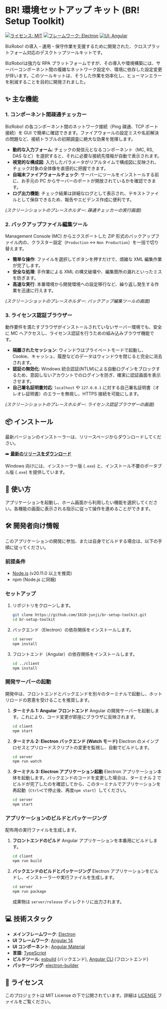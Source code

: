 # BR! 環境セットアップ キット (BR! Setup Toolkit)

[![ライセンス: MIT](https://img.shields.io/badge/License-MIT-yellow.svg)](https://opensource.org/licenses/MIT)
[![フレームワーク: Electron](https://img.shields.io/badge/Framework-Electron-blue.svg)](https://www.electronjs.org/)
[![UI: Angular](https://img.shields.io/badge/UI-Angular-red.svg)](https://angular.io/)

BizRobo! の導入・運用・保守作業を支援するために開発された、クロスプラットフォーム対応のデスクトップツールキットです。

BizRobo!は強力な RPA プラットフォームですが、その導入や環境構築には、サーバーコンポーネント間の複雑なネットワーク設定や、環境に依存した設定変更が伴います。このツールキットは、そうした作業を効率化し、ヒューマンエラーを削減することを目的に開発されました。

## ✨ 主な機能

### 1. コンポーネント間疎通チェッカー

BizRobo! の各コンポーネント間のネットワーク接続（Ping 疎通、TCP ポート接続）を GUI で簡単に確認できます。ファイアウォールの設定ミスや名前解決の問題など、接続トラブルの初期調査に絶大な効果を発揮します。

- **動的な入力フォーム**: チェックの発信元となるコンポーネント（MC, RS, DAS など）を選択すると、それに必要な接続先情報が自動で表示されます。
- **視覚的な構成図**: 入力したパラメータがリアルタイムで構成図に反映され、チェック対象の全体像を直感的に把握できます。
- **自端末ファイアウォールチェック**: サーバーにツールをインストールする前に、お手元の PC からサーバーのポートが開放されているかを確認できます。
- **ログ出力機能**: チェック結果は詳細なログとして表示され、テキストファイルとして保存できるため、報告やエビデンス作成に便利です。

_(スクリーンショットのプレースホルダー: 疎通チェッカーの実行画面)_

### 2. バックアップファイル編集ツール

Management Console (MC) からエクスポートした ZIP 形式のバックアップファイル内の、クラスター設定（`Production` ↔ `Non Production`）を一括で切り替えます。

- **簡単な操作**: ファイルを選択してボタンを押すだけで、煩雑な XML 編集作業が完了します。
- **安全な処理**: 手作業による XML の構文破壊や、編集箇所の漏れといったミスを防ぎます。
- **高速な実行**: 本番環境から開発環境への設定移行など、繰り返し発生する作業を迅速に行えます。

_(スクリーンショットのプレースホルダー: バックアップ編集ツールの画面)_

### 3. ライセンス認証ブラウザー

動作要件を満たすブラウザがインストールされていないサーバー環境でも、安全に MC へアクセスし、ライセンス認証を行うための組み込みブラウザ機能です。

- **隔離されたセッション**: ウィンドウはプライベートモードで起動し、Cookie、キャッシュ、履歴などのデータはウィンドウを閉じると完全に消去されます。
- **認証の無効化**: Windows 統合認証(NTLM)による自動ログインをブロックするため、意図しないアカウントでのログインを防ぎ、確実に認証画面を表示させます。
- **自己署名証明書対応**: `localhost` や `127.0.0.1` に対する自己署名証明書（オレオレ証明書）のエラーを無視し、HTTPS 接続を可能にします。

_(スクリーンショットのプレースホルダー: ライセンス認証ブラウザーの画面)_

## 📦 インストール

最新バージョンのインストーラーは、リリースページからダウンロードしてください。

➡️ **[最新のリリースをダウンロード](https://github.com/1010-junji/br-setup-toolkit/releases)**

Windows 向けには、インストーラー版 (`.exe`) と、インストール不要のポータブル版 (`.exe`) を提供しています。

## 🚀 使い方

アプリケーションを起動し、ホーム画面から利用したい機能を選択してください。各機能の画面に表示される指示に従って操作を進めることができます。

## 🛠️ 開発者向け情報

このアプリケーションの開発に参加、または自身でビルドする場合は、以下の手順に従ってください。

### 前提条件

- [Node.js](https://nodejs.org/) (v20.11.0 以上を推奨)
- npm (Node.js に同梱)

### セットアップ

1.  リポジトリをクローンします。

    ```bash
    git clone https://github.com/1010-junji/br-setup-toolkit.git
    cd br-setup-toolkit
    ```

2.  バックエンド（Electron）の依存関係をインストールします。

    ```bash
    cd server
    npm install
    ```

3.  フロントエンド（Angular）の依存関係をインストールします。
    ```bash
    cd ../client
    npm install
    ```

### 開発サーバーの起動

開発中は、フロントエンドとバックエンドを別々のターミナルで起動し、ホットリロードの恩恵を受けることを推奨します。

1.  **ターミナル 1: Angular フロントエンド**
    Angular の開発サーバーを起動します。これにより、コード変更が即座にブラウザに反映されます。

    ```bash
    cd client
    npm start
    ```

2.  **ターミナル 2: Electron バックエンド (Watch モード)**
    Electron のメインプロセスとプリロードスクリプトの変更を監視し、自動でビルドします。

    ```bash
    cd server
    npm run watch
    ```

3.  **ターミナル 3: Electron アプリケーション起動**
    Electron アプリケーション本体を起動します。バックエンドのコードを変更した場合は、ターミナル 2 でビルドが完了したのを確認してから、このターミナルでアプリケーションを再起動（`Ctrl+C`で停止後、再度`npm start`）してください。
    ```bash
    cd server
    npm start
    ```

### アプリケーションのビルドとパッケージング

配布用の実行ファイルを生成します。

1.  **フロントエンドのビルド**
    Angular アプリケーションを本番用にビルドします。

    ```bash
    cd client
    npm run build
    ```

2.  **バックエンドのビルドとパッケージング**
    Electron アプリケーションをビルドし、インストーラーや実行ファイルを生成します。

    ```bash
    cd server
    npm run package
    ```

    成果物は `server/release` ディレクトリに出力されます。

## 💻 技術スタック

- **メインフレームワーク**: [Electron](https://www.electronjs.org/)
- **UI フレームワーク**: [Angular 14](https://angular.io/)
- **UI コンポーネント**: [Angular Material](https://material.angular.io/)
- **言語**: [TypeScript](https://www.typescriptlang.org/)
- **ビルドツール**: [esbuild](https://esbuild.github.io/) (バックエンド), [Angular CLI](https://angular.io/cli) (フロントエンド)
- **パッケージング**: [electron-builder](https://www.electron.build/)

## 📜 ライセンス

このプロジェクトは MIT License の下で公開されています。詳細は [LICENSE](LICENSE) ファイルをご覧ください。
